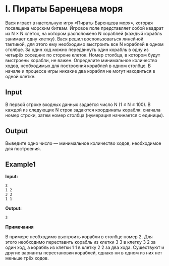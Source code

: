 # I. Пираты Баренцева моря

Вася играет в настольную игру «Пираты Баренцева моря», которая посвящена морским битвам. Игровое поле представляет собой квадрат из
N &times; N клеток, на котором расположено N кораблей (каждый корабль занимает одну клетку).
Вася решил воспользоваться линейной тактикой, для этого ему необходимо выстроить все N кораблей в одном столбце. 
За один ход можно передвинуть один корабль в одну из четырёх соседних по стороне клеток. Номер столбца, в котором будут выстроены корабли, не важен. Определите минимальное количество ходов, необходимых для построения кораблей в одном столбце. В начале и процессе игры никакие два корабля не могут находиться в одной клетке.

## Input  
В первой строке входных данных задаётся число N (1 &le; N &le; 100).
В каждой из следующих N строк задаются координаты корабля: сначала номер строки, затем номер столбца (нумерация начинается с единицы).

## Output
Выведите одно число — минимальное количество ходов, необходимое для построения.

## Example1
**Input:**
```
3
1 2
3 3
1 1
```
**Output:**
```
3
``` 

**Примечания**

В примере необходимо выстроить корабли в столбце номер 2. Для этого необходимо переставить корабль из клетки
3 3 в клетку 3 2 за один ход, а корабль из клетки 1 1 в клетку 2 2 за два хода. 
Существуют и другие варианты перестановки кораблей, однако ни в одном из них нет меньше трёх ходов.